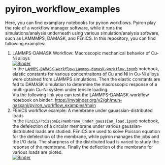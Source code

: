 # pyiron_workflow_examples
Here, you can find examplary notebooks for pyiron workflows. Pyiron play the role of a workflow manager software, while it runs the simulations/analysis underneath using various simulation/analysis software, such as LAMMMPS, DAMASK, and FEniCS. 
In this repository, you can find following examples:
1. LAMMPS-DAMASK Workflow: Macroscopic mechanical behavior of Cu-Ni alloys   
[![Binder](https://mybinder.org/badge_logo.svg)](https://mybinder.org/v2/gh/muh-hassani/pyiron_workflow_examples/main)   
In the [`LAMMPS-DAMASK-workflow/Lammps-damask-workflow.ipynb`](https://github.com/muh-hassani/pyiron_workflow_examples/blob/main/LAMMPS-DAMASK-workflow/Lammps-damask-workflow.ipynb) notebook, elastic constants for various concentraitons of Cu and Ni in Cu-Ni alloys were obtained from LAMMPS simulations. Then the elastic constants are fed to DAMASK simulation to determine the macroscopic response of a multi-grain Cu-Ni system under tensile loading.  
Via the following link you can test the LAMMPS-DAMASK-workflow notebook on binder: https://mybinder.org/v2/gh/muh-hassani/pyiron_workflow_examples/main   
2. FEniCS workflow example: A membrane under gauassian-distributed loads    
In the [`FEniCS/PoissonEq/membrane_under_gaussian_load.ipynb`](https://github.com/muh-hassani/pyiron_workflow_examples/blob/fenics/FEniCS/PoissonEq/membrane_under_gaussian_load.ipynb) notebook, the defelection of a circular membrane under various gaussian-distributed loads are studied. FEniCS are used to solve Poisson equation for the defelection of the membrane, while pyiron manages the jobs and the I/O data. The sharpness of the distributed load is varied to study the reponse of the membrane. Finally the deflection of the membrane for various loads are ploted.   
[![Binder](https://mybinder.org/badge_logo.svg)](https://mybinder.org/v2/gh/muh-hassani/pyiron_workflow_examples/fenics)
